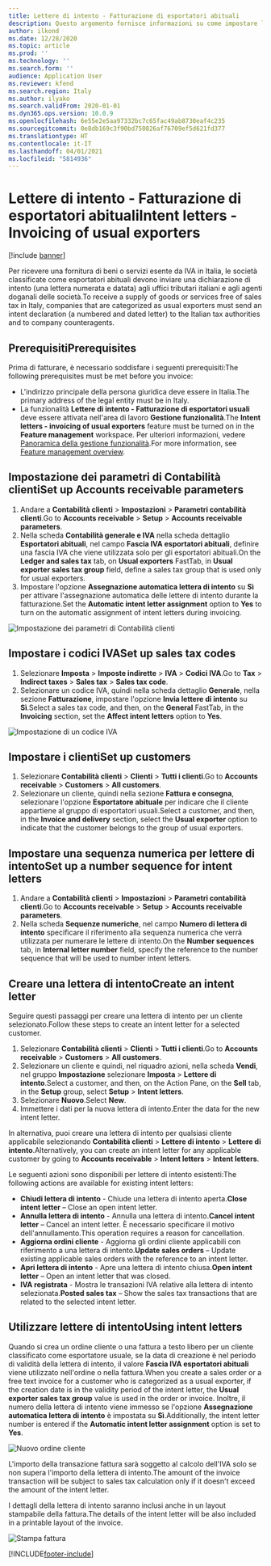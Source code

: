 ```yaml
---
title: Lettere di intento - Fatturazione di esportatori abituali
description: Questo argomento fornisce informazioni su come impostare lettere di intento e su come utilizzarle quando si emettono fatture.
author: ilkond
ms.date: 12/28/2020
ms.topic: article
ms.prod: ''
ms.technology: ''
ms.search.form: ''
audience: Application User
ms.reviewer: kfend
ms.search.region: Italy
ms.author: ilyako
ms.search.validFrom: 2020-01-01
ms.dyn365.ops.version: 10.0.9
ms.openlocfilehash: 6e55e2e5aa97332bc7c65fac49ab8730eaf4c235
ms.sourcegitcommit: 0e8db169c3f90bd750826af76709ef5d621fd377
ms.translationtype: HT
ms.contentlocale: it-IT
ms.lasthandoff: 04/01/2021
ms.locfileid: "5814936"
---
```

# <a name="intent-letters---invoicing-of-usual-exporters"></a><span data-ttu-id="3c34a-103">Lettere di intento - Fatturazione di esportatori abituali</span><span class="sxs-lookup"><span data-stu-id="3c34a-103">Intent letters - Invoicing of usual exporters</span></span>

[!include [banner](../includes/banner.md)]

<span data-ttu-id="3c34a-104">Per ricevere una fornitura di beni o servizi esente da IVA in Italia, le società classificate come esportatori abituali devono inviare una dichiarazione di intento (una lettera numerata e datata) agli uffici tributari italiani e agli agenti doganali delle società.</span><span class="sxs-lookup"><span data-stu-id="3c34a-104">To receive a supply of goods or services free of sales tax in Italy, companies that are categorized as usual exporters must send an intent declaration (a numbered and dated letter) to the Italian tax authorities and to company counteragents.</span></span>
 
## <a name="prerequisites"></a><span data-ttu-id="3c34a-105">Prerequisiti</span><span class="sxs-lookup"><span data-stu-id="3c34a-105">Prerequisites</span></span>

<span data-ttu-id="3c34a-106">Prima di fatturare, è necessario soddisfare i seguenti prerequisiti:</span><span class="sxs-lookup"><span data-stu-id="3c34a-106">The following prerequisites must be met before you invoice:</span></span>

- <span data-ttu-id="3c34a-107">L'indirizzo principale della persona giuridica deve essere in Italia.</span><span class="sxs-lookup"><span data-stu-id="3c34a-107">The primary address of the legal entity must be in Italy.</span></span>
- <span data-ttu-id="3c34a-108">La funzionalità **Lettere di intento - Fatturazione di esportatori usuali** deve essere attivata nell'area di lavoro **Gestione funzionalità**.</span><span class="sxs-lookup"><span data-stu-id="3c34a-108">The **Intent letters - invoicing of usual exporters** feature must be turned on in the **Feature management** workspace.</span></span> <span data-ttu-id="3c34a-109">Per ulteriori informazioni, vedere [Panoramica della gestione funzionalità](../../fin-and-ops/get-started/feature-management/feature-management-overview.md).</span><span class="sxs-lookup"><span data-stu-id="3c34a-109">For more information, see [Feature management overview](../../fin-and-ops/get-started/feature-management/feature-management-overview.md).</span></span>

## <a name="set-up-accounts-receivable-parameters"></a><span data-ttu-id="3c34a-110">Impostazione dei parametri di Contabilità clienti</span><span class="sxs-lookup"><span data-stu-id="3c34a-110">Set up Accounts receivable parameters</span></span>

1. <span data-ttu-id="3c34a-111">Andare a **Contabilità clienti** \> **Impostazioni** \> **Parametri contabilità clienti**.</span><span class="sxs-lookup"><span data-stu-id="3c34a-111">Go to **Accounts receivable** \> **Setup** \> **Accounts receivable parameters**.</span></span>
2. <span data-ttu-id="3c34a-112">Nella scheda **Contabilità generale e IVA** nella scheda dettaglio **Esportatori abituali**, nel campo **Fascia IVA esportatori abituali**, definire una fascia IVA che viene utilizzata solo per gli esportatori abituali.</span><span class="sxs-lookup"><span data-stu-id="3c34a-112">On the **Ledger and sales tax** tab, on **Usual exporters** FastTab, in **Usual exporter sales tax group** field, define a sales tax group that is used only for usual exporters.</span></span>
3. <span data-ttu-id="3c34a-113">Impostare l'opzione **Assegnazione automatica lettera di intento** su **Sì** per attivare l'assegnazione automatica delle lettere di intento durante la fatturazione.</span><span class="sxs-lookup"><span data-stu-id="3c34a-113">Set the **Automatic intent letter assignment** option to **Yes** to turn on the automatic assignment of intent letters during invoicing.</span></span>

![Impostazione dei parametri di Contabilità clienti](media/emea-ita-exil-intent-AR-parm.jpg)

## <a name="set-up-sales-tax-codes"></a><span data-ttu-id="3c34a-115">Impostare i codici IVA</span><span class="sxs-lookup"><span data-stu-id="3c34a-115">Set up sales tax codes</span></span>

1. <span data-ttu-id="3c34a-116">Selezionare **Imposta** \> **Imposte indirette** \> **IVA** \> **Codici IVA**.</span><span class="sxs-lookup"><span data-stu-id="3c34a-116">Go to **Tax** \> **Indirect taxes** \> **Sales tax** \> **Sales tax code**.</span></span>
2. <span data-ttu-id="3c34a-117">Selezionare un codice IVA, quindi nella scheda dettaglio **Generale**, nella sezione **Fatturazione**, impostare l'opzione **Invia lettere di intento** su **Sì**.</span><span class="sxs-lookup"><span data-stu-id="3c34a-117">Select a sales tax code, and then, on the **General** FastTab, in the **Invoicing** section, set the **Affect intent letters** option to **Yes**.</span></span>

![Impostazione di un codice IVA](media/emea-ita-exil-intent-tax-setup.jpg)

## <a name="set-up-customers"></a><span data-ttu-id="3c34a-119">Impostare i clienti</span><span class="sxs-lookup"><span data-stu-id="3c34a-119">Set up customers</span></span>

1. <span data-ttu-id="3c34a-120">Selezionare **Contabilità clienti** \> **Clienti** \> **Tutti i clienti**.</span><span class="sxs-lookup"><span data-stu-id="3c34a-120">Go to **Accounts receivable** \> **Customers** \> **All customers**.</span></span>
2. <span data-ttu-id="3c34a-121">Selezionare un cliente, quindi nella sezione **Fattura e consegna**, selezionare l'opzione **Esportatore abituale** per indicare che il cliente appartiene al gruppo di esportatori usuali.</span><span class="sxs-lookup"><span data-stu-id="3c34a-121">Select a customer, and then, in the **Invoice and delivery** section, select the **Usual exporter** option to indicate that the customer belongs to the group of usual exporters.</span></span>

## <a name="set-up-a-number-sequence-for-intent-letters"></a><span data-ttu-id="3c34a-122">Impostare una sequenza numerica per lettere di intento</span><span class="sxs-lookup"><span data-stu-id="3c34a-122">Set up a number sequence for intent letters</span></span>

1. <span data-ttu-id="3c34a-123">Andare a **Contabilità clienti** \> **Impostazioni** \> **Parametri contabilità clienti**.</span><span class="sxs-lookup"><span data-stu-id="3c34a-123">Go to **Accounts receivable** \> **Setup** \> **Accounts receivable parameters**.</span></span>
2. <span data-ttu-id="3c34a-124">Nella scheda **Sequenze numeriche**, nel campo **Numero di lettera di intento** specificare il riferimento alla sequenza numerica che verrà utilizzata per numerare le lettere di intento.</span><span class="sxs-lookup"><span data-stu-id="3c34a-124">On the **Number sequences** tab, in **Internal letter number** field, specify the reference to the number sequence that will be used to number intent letters.</span></span>

## <a name="create-an-intent-letter"></a><span data-ttu-id="3c34a-125">Creare una lettera di intento</span><span class="sxs-lookup"><span data-stu-id="3c34a-125">Create an intent letter</span></span>

<span data-ttu-id="3c34a-126">Seguire questi passaggi per creare una lettera di intento per un cliente selezionato.</span><span class="sxs-lookup"><span data-stu-id="3c34a-126">Follow these steps to create an intent letter for a selected customer.</span></span>

1. <span data-ttu-id="3c34a-127">Selezionare **Contabilità clienti** \> **Clienti** \> **Tutti i clienti**.</span><span class="sxs-lookup"><span data-stu-id="3c34a-127">Go to **Accounts receivable** \> **Customers** \> **All customers**.</span></span>
2. <span data-ttu-id="3c34a-128">Selezionare un cliente e quindi, nel riquadro azioni, nella scheda **Vendi**, nel gruppo **Impostazione** selezionare **Imposta** \> **Lettere di intento**.</span><span class="sxs-lookup"><span data-stu-id="3c34a-128">Select a customer, and then, on the Action Pane, on the **Sell** tab, in the **Setup** group, select **Setup** \> **Intent letters**.</span></span>
3. <span data-ttu-id="3c34a-129">Selezionare **Nuovo**.</span><span class="sxs-lookup"><span data-stu-id="3c34a-129">Select **New**.</span></span>
4. <span data-ttu-id="3c34a-130">Immettere i dati per la nuova lettera di intento.</span><span class="sxs-lookup"><span data-stu-id="3c34a-130">Enter the data for the new intent letter.</span></span>

<span data-ttu-id="3c34a-131">In alternativa, puoi creare una lettera di intento per qualsiasi cliente applicabile selezionando **Contabilità clienti** \> **Lettere di intento** \> **Lettere di intento**.</span><span class="sxs-lookup"><span data-stu-id="3c34a-131">Alternatively, you can create an intent letter for any applicable customer by going to **Accounts receivable** \> **Intent letters** \> **Intent letters**.</span></span>

<span data-ttu-id="3c34a-132">Le seguenti azioni sono disponibili per lettere di intento esistenti:</span><span class="sxs-lookup"><span data-stu-id="3c34a-132">The following actions are available for existing intent letters:</span></span>

- <span data-ttu-id="3c34a-133">**Chiudi lettera di intento** - Chiude una lettera di intento aperta.</span><span class="sxs-lookup"><span data-stu-id="3c34a-133">**Close intent letter** – Close an open intent letter.</span></span>
- <span data-ttu-id="3c34a-134">**Annulla lettera di intento** - Annulla una lettera di intento.</span><span class="sxs-lookup"><span data-stu-id="3c34a-134">**Cancel intent letter** – Cancel an intent letter.</span></span> <span data-ttu-id="3c34a-135">È necessario specificare il motivo dell'annullamento.</span><span class="sxs-lookup"><span data-stu-id="3c34a-135">This operation requires a reason for cancellation.</span></span>
- <span data-ttu-id="3c34a-136">**Aggiorna ordini cliente** - Aggiorna gli ordini cliente applicabili con riferimento a una lettera di intento.</span><span class="sxs-lookup"><span data-stu-id="3c34a-136">**Update sales orders** – Update existing applicable sales orders with the reference to an intent letter.</span></span>
- <span data-ttu-id="3c34a-137">**Apri lettera di intento** - Apre una lettera di intento chiusa.</span><span class="sxs-lookup"><span data-stu-id="3c34a-137">**Open intent letter** – Open an intent letter that was closed.</span></span>
- <span data-ttu-id="3c34a-138">**IVA registrata** - Mostra le transazioni IVA relative alla lettera di intento selezionata.</span><span class="sxs-lookup"><span data-stu-id="3c34a-138">**Posted sales tax** – Show the sales tax transactions that are related to the selected intent letter.</span></span>

## <a name="using-intent-letters"></a><span data-ttu-id="3c34a-139">Utilizzare lettere di intento</span><span class="sxs-lookup"><span data-stu-id="3c34a-139">Using intent letters</span></span>

<span data-ttu-id="3c34a-140">Quando si crea un ordine cliente o una fattura a testo libero per un cliente classificato come esportatore usuale, se la data di creazione è nel periodo di validità della lettera di intento, il valore **Fascia IVA esportatori abituali** viene utilizzato nell'ordine o nella fattura.</span><span class="sxs-lookup"><span data-stu-id="3c34a-140">When you create a sales order or a free text invoice for a customer who is categorized as a usual exporter, if the creation date is in the validity period of the intent letter, the **Usual exporter sales tax group** value is used in the order or invoice.</span></span> <span data-ttu-id="3c34a-141">Inoltre, il numero della lettera di intento viene immesso se l'opzione **Assegnazione automatica lettera di intento** è impostata su **Sì**.</span><span class="sxs-lookup"><span data-stu-id="3c34a-141">Additionally, the intent letter number is entered if the **Automatic intent letter assignment** option is set to **Yes**.</span></span>

![Nuovo ordine cliente](media/emea-ita-exil-intent-new-order.jpg)

<span data-ttu-id="3c34a-143">L'importo della transazione fattura sarà soggetto al calcolo dell'IVA solo se non supera l'importo della lettera di intento.</span><span class="sxs-lookup"><span data-stu-id="3c34a-143">The amount of the invoice transaction will be subject to sales tax calculation only if it doesn't exceed the amount of the intent letter.</span></span>

<span data-ttu-id="3c34a-144">I dettagli della lettera di intento saranno inclusi anche in un layout stampabile della fattura.</span><span class="sxs-lookup"><span data-stu-id="3c34a-144">The details of the intent letter will be also included in a printable layout of the invoice.</span></span>

![Stampa fattura](media/emea-ita-exil-intent-inv-print.jpg)


[!INCLUDE[footer-include](../../includes/footer-banner.md)]